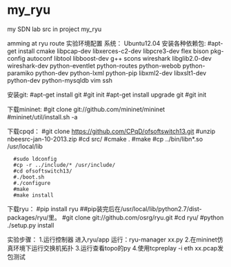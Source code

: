 # my_ryu
my SDN lab src in project my_ryu

amming at ryu route
实验环境配置
系统：
  Ubuntu12.04
  安装各种依赖包:
      #apt-get install cmake libpcap-dev libxerces-c2-dev libpcre3-dev flex bison pkg-config autoconf libtool libboost-dev g++ scons wireshark libglib2.0-dev wireshark-dev python-eventlet python-routes python-webob python-paramiko python-dev python-lxml python-pip libxml2-dev libxslt1-dev python-dev python-mysqldb vim ssh
      
  安装git:
      #apt-get install git
      #git init
      #apt-get install upgrade git
      #git init

  下载mininet:
      #git clone git://github.com/mininet/mininet
      #mininet/util/install.sh -a
      
  下载cpqd：
      #git clone https://github.com/CPqD/ofsoftswitch13.git
      #unzip nbeesrc-jan-10-2013.zip
      #cd src/
      #cmake .
      #make
      #cp ../bin/libn*.so /usr/local/lib

      #sudo ldconfig
      #cp -r ../include/* /usr/include/
      #cd ofsoftswitch13/
      #./boot.sh
      #./configure
      #make
      #make install

  下载ryu：
      #pip install ryu
      ##pip装完后在/usr/local/lib/python2.7/dist-packages/ryu/里。
      #git clone git://github.com/osrg/ryu.git
      #cd ryu/
      #python ./setup.py install





实验步骤：
1.运行控制器
进入ryu/app 运行：ryu-manager xx.py
2.在mininet仿真环境下运行交换机拓扑
3.运行查看topo的py
4.使用tcpreplay -i eth xx.pcap发包测试

  
  
  
  
  
  
  
  
  
  
  
  
  
  
  
  
  
  
  
  
